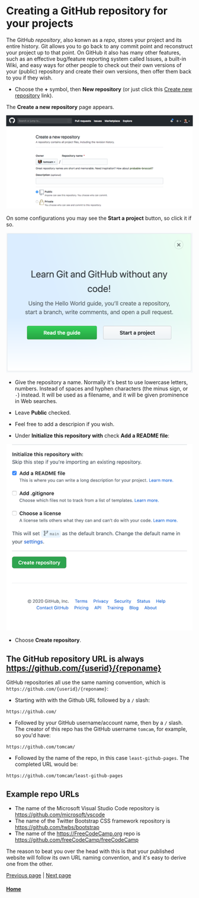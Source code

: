 # Creating a GitHub repository for your projects

The GitHub *repository*, also konwn as a *repo*, stores your project and its entire history. 
Git allows you to go back to any commit point and reconstruct your project up to that point.
On GitHub it also has many other features, such as an effective bug/feature reporting system
called Issues, a built-in Wiki, and easy ways for other people to check out their own
versions of your (public) repository and create their own versions, then offer them back
to you if they wish.

* Choose the **+** symbol, then **New repository** (or just click this [Create new repository](https://github.com/new) link).

The **Create a new repository** page appears.

![Creating a new repository](./assets/create-new-github-repository.png)

On some configurations you may see the **Start a project** button, so click it if so.

![Creating a new repository](./assets/github-start-project.png)

* Give the repository a name. Normally it's best to use lowercase letters, numbers. Instead of spaces and hyphen characters (the minus sign, or `-`) instead. It will be used as a filename, and it will be given prominence in Web searches.

* Leave **Public** checked.

* Feel free to add a descripion if you wish.

* Under **Initialize this repository with** check **Add a README file**:

![Screenshot showing Add a README file checked](./assets/github-pages-add-readme-512x512.png)

* Choose **Create repository**. 

<a id="repo-url"></a>

## The GitHub repository URL is always https://github.com/{userid}/{reponame}

GitHub repositories all use the same naming convention, which is `https://github.com/{userid}/{reponame}`:

* Starting with with the Github URL followed by a `/` slash:

```
https://github.com/
```

* Followed by your GitHub username/account name, then by a `/` slash. The creator of this repo has the GitHub username `tomcam`, for example, so you'd have:

```
https://github.com/tomcam/
```

* Followed by the name of the repo, in this case `least-github-pages`.  The completed URL would be:

```
https://github.com/tomcam/least-github-pages
```

## Example repo URLs

* The name of the Microsoft Visual Studio Code repository is https://github.com/microsoft/vscode
* The name of the Twitter Bootstrap CSS framework repository is https://github.com/twbs/bootstrap
* The name of the https://FreeCodeCamp.org repo is https://github.com/freeCodeCamp/freeCodeCamp

The reason to beat you over the head with this is that your published website will follow its own URL naming convention, and it's easy to derive one from the other.

[Previous page](creating-github-account.md) |  [Next page](enable-github-pages.md)


#### [Home](/README.md) 


